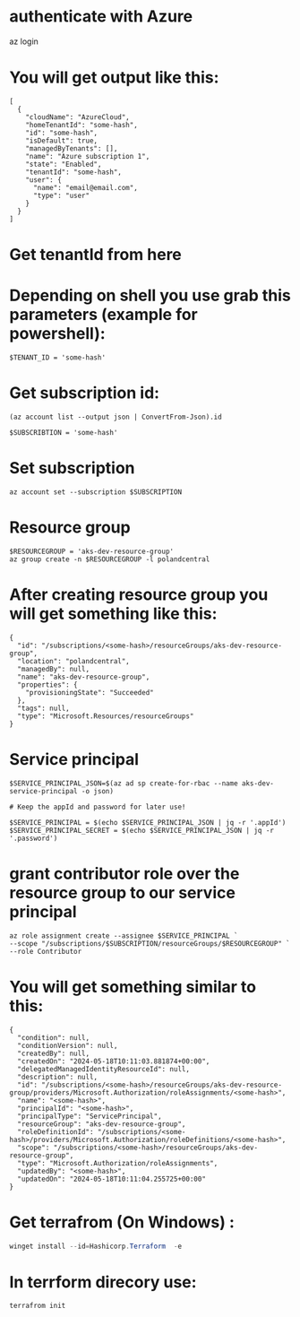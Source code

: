 # authenticate with Azure
az login

# You will get output like this:
```plaintext
[
  {
    "cloudName": "AzureCloud",
    "homeTenantId": "some-hash",
    "id": "some-hash",
    "isDefault": true,
    "managedByTenants": [],
    "name": "Azure subscription 1",
    "state": "Enabled",
    "tenantId": "some-hash",
    "user": {
      "name": "email@email.com",
      "type": "user"
    }
  }
]
```
# Get tenantId from here

# Depending on shell you use grab this parameters (example for powershell):
```plaintext
$TENANT_ID = 'some-hash'
```

# Get subscription id:
```plaintext
(az account list --output json | ConvertFrom-Json).id

$SUBSCRIBTION = 'some-hash'
```
# Set subscription
```plaintext
az account set --subscription $SUBSCRIPTION
```

# Resource group
```plaintext
$RESOURCEGROUP = 'aks-dev-resource-group'
az group create -n $RESOURCEGROUP -l polandcentral
```

# After creating resource group you will get something like this:
```plaintext
{
  "id": "/subscriptions/<some-hash>/resourceGroups/aks-dev-resource-group",
  "location": "polandcentral",
  "managedBy": null,
  "name": "aks-dev-resource-group",
  "properties": {
    "provisioningState": "Succeeded"
  },
  "tags": null,
  "type": "Microsoft.Resources/resourceGroups"
}
```

# Service principal
```plaintext
$SERVICE_PRINCIPAL_JSON=$(az ad sp create-for-rbac --name aks-dev-service-principal -o json)
```

```plaintext
# Keep the appId and password for later use!
```

```plaintext
$SERVICE_PRINCIPAL = $(echo $SERVICE_PRINCIPAL_JSON | jq -r '.appId')
$SERVICE_PRINCIPAL_SECRET = $(echo $SERVICE_PRINCIPAL_JSON | jq -r '.password')
```

# grant contributor role over the resource group to our service principal

```plaintext
az role assignment create --assignee $SERVICE_PRINCIPAL `
--scope "/subscriptions/$SUBSCRIPTION/resourceGroups/$RESOURCEGROUP" `
--role Contributor
```

# You will get something similar to this: 
```plaintext
{
  "condition": null,
  "conditionVersion": null,
  "createdBy": null,
  "createdOn": "2024-05-18T10:11:03.881874+00:00",
  "delegatedManagedIdentityResourceId": null,
  "description": null,
  "id": "/subscriptions/<some-hash>/resourceGroups/aks-dev-resource-group/providers/Microsoft.Authorization/roleAssignments/<some-hash>",
  "name": "<some-hash>",
  "principalId": "<some-hash>",
  "principalType": "ServicePrincipal",
  "resourceGroup": "aks-dev-resource-group",
  "roleDefinitionId": "/subscriptions/<some-hash>/providers/Microsoft.Authorization/roleDefinitions/<some-hash>",
  "scope": "/subscriptions/<some-hash>/resourceGroups/aks-dev-resource-group",
  "type": "Microsoft.Authorization/roleAssignments",
  "updatedBy": "<some-hash>",
  "updatedOn": "2024-05-18T10:11:04.255725+00:00"
}
```
# Get terrafrom (On Windows) :
```powershell
winget install --id=Hashicorp.Terraform  -e
```
# In terrform direcory use:
```powershell
terrafrom init
```

